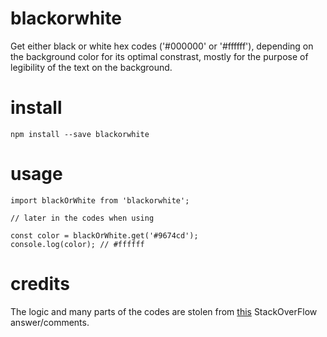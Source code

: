 # blackorwhite

 Get either black or white hex codes ('#000000' or '#ffffff'), depending on the background color for its optimal constrast, mostly for the purpose of legibility of the text on the background.

# install

    npm install --save blackorwhite

# usage

    import blackOrWhite from 'blackorwhite';

    // later in the codes when using

    const color = blackOrWhite.get('#9674cd');
    console.log(color); // #ffffff

# credits

 The logic and many parts of the codes are stolen from [this](http://stackoverflow.com/questions/3942878/how-to-decide-font-color-in-white-or-black-depending-on-background-color) StackOverFlow answer/comments.
